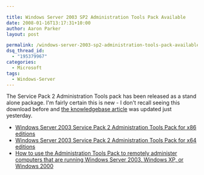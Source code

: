 ```yaml
---

title: Windows Server 2003 SP2 Administration Tools Pack Available
date: 2008-01-16T13:17:31+10:00
author: Aaron Parker
layout: post

permalink: /windows-server-2003-sp2-administration-tools-pack-available/
dsq_thread_id:
  - "195379967"
categories:
  - Microsoft
tags:
  - Windows-Server
---
```

The Service Pack 2 Administration Tools pack has been released as a stand alone package. I'm fairly certain this is new - I don't recall seeing this download before and [the knowledgebase article](http://support.microsoft.com/kb/304718) was updated just yesterday.

* [Windows Server 2003 Service Pack 2 Administration Tools Pack for x86 editions](http://www.microsoft.com/downloads/details.aspx?FamilyID=86b71a4f-4122-44af-be79-3f101e533d95&DisplayLang=en)
* [Windows Server 2003 Service Pack 2 Administration Tools Pack for x64 editions](http://www.microsoft.com/downloads/details.aspx?FamilyID=514bd06e-f3bc-4054-8429-c49f51e2190b&DisplayLang=en)
* [How to use the Administration Tools Pack to remotely administer computers that are running Windows Server 2003, Windows XP, or Windows 2000](http://support.microsoft.com/kb/304718)
